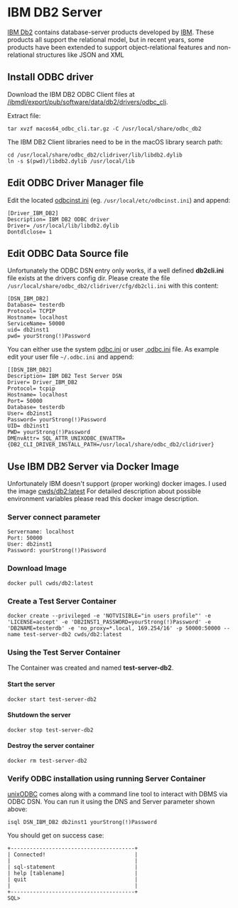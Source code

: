 # IBM DB2 Server
[IBM Db2](https://www.ibm.com/analytics/us/en/db2/) contains database-server products developed by [IBM](https://www.ibm.com/us-en/). These products all support the relational model, but in recent years, some products have been extended to support object-relational features and non-relational structures like JSON and XML

## Install ODBC driver 
Download the IBM DB2 ODBC Client files at [/ibmdl/export/pub/software/data/db2/drivers/odbc_cli](http://public.dhe.ibm.com/ibmdl/export/pub/software/data/db2/drivers/odbc_cli/macos64_odbc_cli.tar.gz).

Extract file:

```
tar xvzf macos64_odbc_cli.tar.gz -C /usr/local/share/odbc_db2
```

The IBM DB2 Client libraries need to be in the macOS library search path:

```
cd /usr/local/share/odbc_db2/clidriver/lib/libdb2.dylib
ln -s $(pwd)/libdb2.dylib /usr/local/lib
```

## Edit ODBC Driver Manager file
Edit the located [odbcinst.ini](https://github.com/hrabe/odbc-on-macos#locate-your-odbc-driver-and-data-source-config-files) (eg. `/usr/local/etc/odbcinst.ini`) and append:
```
[Driver_IBM_DB2]
Description= IBM DB2 ODBC driver
Driver= /usr/local/lib/libdb2.dylib
Dontdlclose= 1
```

## Edit ODBC Data Source file
Unfortunately the ODBC DSN entry only works, if a well defined **db2cli.ini** file exists at the drivers config dir.
Please create the file `/usr/local/share/odbc_db2/clidriver/cfg/db2cli.ini` with this content:
```
[DSN_IBM_DB2]
Database= testerdb
Protocol= TCPIP
Hostname= localhost
ServiceName= 50000
uid= db2inst1
pwd= yourStrong(!)Password
```

You can either use the system [odbc.ini](https://github.com/hrabe/odbc-on-macos#locate-your-odbc-driver-and-data-source-config-files) or user [.odbc.ini](https://github.com/hrabe/odbc-on-macos#locate-your-odbc-driver-and-data-source-config-files) file. As example edit your user file `~/.odbc.ini` and append:
```
[[DSN_IBM_DB2]
Description= IBM DB2 Test Server DSN
Driver= Driver_IBM_DB2
Protocol= tcpip
Hostname= localhost
Port= 50000
Database= testerdb
User= db2inst1
Password= yourStrong(!)Password
UID= db2inst1
PWD= yourStrong(!)Password
DMEnvAttr= SQL_ATTR_UNIXODBC_ENVATTR={DB2_CLI_DRIVER_INSTALL_PATH=/usr/local/share/odbc_db2/clidriver}
```

## Use IBM DB2 Server via Docker Image
Unfortunately IBM doesn't support (proper working) docker images. I used the image [cwds/db2:latest](https://hub.docker.com/r/cwds/db2/) For detailed description about possible environment variables please read this docker image description.

### Server connect parameter
```
Servername: localhost
Port: 50000
User: db2inst1
Password: yourStrong(!)Password
```

### Download Image
```
docker pull cwds/db2:latest
```

### Create a Test Server Container
```
docker create --privileged -e 'NOTVISIBLE="in users profile"' -e 'LICENSE=accept' -e 'DB2INST1_PASSWORD=yourStrong(!)Password' -e 'DB2NAME=testerdb' -e 'no_proxy=*.local, 169.254/16' -p 50000:50000 --name test-server-db2 cwds/db2:latest
```

### Using the Test Server Container
The Container was created and named **test-server-db2**. 

#### Start the server
```
docker start test-server-db2
```

#### Shutdown the server
```
docker stop test-server-db2
```

#### Destroy the server container
```
docker rm test-server-db2
```

### Verify ODBC installation using running Server Container
[unixODBC](http://www.unixodbc.org/) comes along with a command line tool to interact with DBMS via ODBC DSN. You can run it using the DNS and Server parameter shown above:

```
isql DSN_IBM_DB2 db2inst1 yourStrong(!)Password
```

You should get on success case:
```
+---------------------------------------+
| Connected!                            |
|                                       |
| sql-statement                         |
| help [tablename]                      |
| quit                                  |
|                                       |
+---------------------------------------+
SQL>
```
